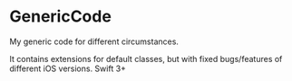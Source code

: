 # GenericCode
My generic code for different circumstances.

It contains extensions for default classes, but with fixed bugs/features of different iOS versions.
Swift 3+